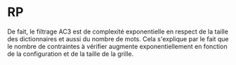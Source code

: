 # RP
De fait, le filtrage AC3 est de complexité exponentielle en respect de la taille des dictionnaires et aussi du nombre de mots. Cela s'explique par le fait que le nombre de contraintes à vérifier augmente exponentiellement en fonction de la configuration et de la taille de la grille.
